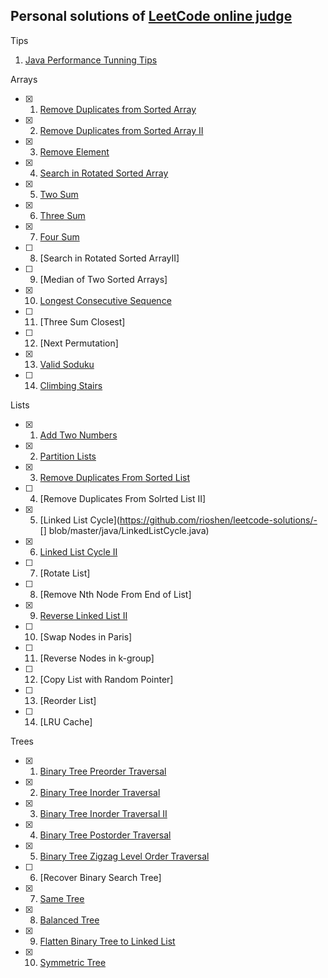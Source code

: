 Personal solutions of [LeetCode online judge](http://oj.leetcode.com/problems/)
--------------------------------------------

Tips

1. [Java Performance Tunning Tips](https://gist.github.com/rioshen/42294b25c09b89fa353f)

Arrays

- [x] 1. [Remove Duplicates from Sorted Array](https://github.com/rioshen/leetcode-solutions/blob/master/java/RemoveDuplicatesFromSortedArray.java)
- [x] 2. [Remove Duplicates from Sorted Array II](https://github.com/rioshen/leetcode-solutions/blob/master/java/RemoveDuplicatesFromSortedArrayII.java)
- [x] 3. [Remove Element](https://github.com/rioshen/leetcode-solutions/blob/master/java/RemoveElement.java)
- [x] 4. [Search in Rotated Sorted Array](https://github.com/rioshen/leetcode-solutions/blob/master/java/SearchinRotatedSortedArray.java)
- [x] 5. [Two Sum](https://github.com/rioshen/leetcode-solutions/blob/52ee71c93cae715745c7c7adaa377d757a8782b5/java/TwoSum.java)
- [x] 6. [Three Sum](https://github.com/rioshen/leetcode-solutions/blob/master/java/ThreeSum.java)
- [x] 7. [Four Sum](https://github.com/rioshen/leetcode-solutions/blob/master/java/FourSum.java)
- [ ] 8. [Search in Rotated Sorted ArrayII]
- [ ] 9. [Median of Two Sorted Arrays]
- [x] 10. [Longest Consecutive Sequence](https://github.com/rioshen/leetcode-solutions/blob/master/java/LongestConsecutiveSequence.java)
- [ ] 11. [Three Sum Closest]
- [ ] 12. [Next Permutation]
- [x] 13. [Valid Soduku](https://github.com/rioshen/leetcode-solutions/blob/master/java/ValidSoduku.java)
- [ ] 14. [Climbing Stairs](https://github.com/rioshen/leetcode-solutions/blob/master/java/ClimbingStairs.java)

Lists

- [x] 1. [Add Two Numbers](https://github.com/rioshen/leetcode-solutions/blob/master/java/AddTwoNumbers.java)
- [x] 2. [Partition Lists](https://github.com/rioshen/leetcode-solutions/blob/master/java/PartitionLists.java)
- [x] 3. [Remove Duplicates From Sorted List](https://github.com/rioshen/leetcode-solutions/blob/master/java/RemoveDuplicatesFromSortedList.java)
- [ ] 4. [Remove Duplicates From Solrted List II]
- [x] 5. [Linked List Cycle](https://github.com/rioshen/leetcode-solutions/- [] blob/master/java/LinkedListCycle.java)
- [x] 6. [Linked List Cycle II](https://github.com/rioshen/leetcode-solutions/blob/master/java/LinkedListCycleII.java)
- [ ] 7. [Rotate List]
- [ ] 8. [Remove Nth Node From End of List]
- [x] 9. [Reverse Linked List II](https://github.com/rioshen/leetcode-solutions/blob/master/java/ReverseLinkedListII.java)
- [ ] 10. [Swap Nodes in Paris]
- [ ] 11. [Reverse Nodes in k-group]
- [ ] 12. [Copy List with Random Pointer]
- [ ] 13. [Reorder List]
- [ ] 14. [LRU Cache]

Trees

- [x] 1. [Binary Tree Preorder Traversal](https://github.com/rioshen/leetcode-solutions/blob/master/java/BinaryTreePreorderTraversal.java)
- [x] 2. [Binary Tree Inorder Traversal](https://github.com/rioshen/leetcode-solutions/blob/master/java/BinaryTreeLevelOrderTraversal.java)
- [x] 3. [Binary Tree Inorder Traversal II](https://github.com/rioshen/leetcode-solutions/blob/master/java/BinaryTreeLevelOrderTraversalII.java)
- [x] 4. [Binary Tree Postorder Traversal](https://github.com/rioshen/leetcode-solutions/blob/master/java/BinaryTreePostorderTraversal.java)
- [x] 5. [Binary Tree Zigzag Level Order Traversal](https://github.com/rioshen/leetcode-solutions/blob/master/java/BinaryTreeZigzagLevelOrderTraversal.java)
- [ ] 6. [Recover Binary Search Tree]
- [x] 7. [Same Tree](https://github.com/rioshen/leetcode-solutions/blob/master/java/SameTree.java)
- [x] 8. [Balanced Tree](https://github.com/rioshen/leetcode-solutions/blob/master/java/BalancedBinaryTree.java)
- [x] 9. [Flatten Binary Tree to Linked List](https://github.com/rioshen/leetcode-solutions/blob/master/java/FlattenBinaryTreetoLinkedList.java)
- [x] 10. [Symmetric Tree](https://github.com/rioshen/leetcode-solutions/blob/master/java/SymmetricTree.java)
